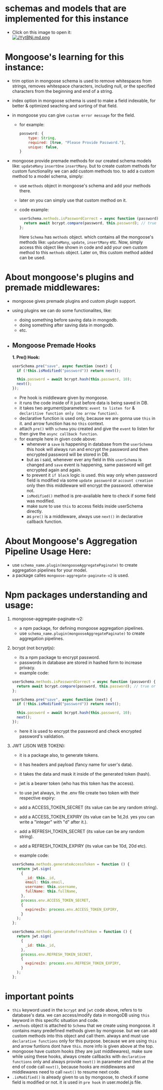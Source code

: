 # schemas and models that are implemented for this instance

- Click on this image to open it: <br>[![JYytBNj.md.png](https://iili.io/JYytBNj.md.png)](https://freeimage.host/i/JYytBNj)

# Mongoose's learning for this instance:

- trim option in mongoose schema is used to remove whitespaces from strings,
  removes whitespace characters, including null, or the specified characters from the beginning and end of a string.
- index option in mongoose schema is used to make a field indexable,
  for better & optimized seaching and sorting of that field.
- in mongoose you can give `custom error message` for the field.
  - for example:
    ```javascript
    password: {
        type: String,
        required: [true, "Please Provide Password."],
        unique: false,
    }
    ```
- mongoose provide premade methods for our created schema models like: `updateMany` `insertOne` `insertMany`.
  but to create custom methods for custom functionality we can add custom methods too.
  to add a custom method to a model schema, simply:

  - use `methods` object in mongoose's schema and add your methods there.
  - later on you can simply use that custom method on it.
  - code example:

    ```javascript
    userSchema.methods.isPasswordCorrect = async function (password) {
      return await bcrypt.compare(password, this.password); // true or false
    };
    ```

    Here `Schema` has `methods` object. which contains all the mongoose's methods like:
    `updateMany`, `update`, `insertMany` etc.
    Now, simply access this object like shown in code and add your own custom method to this `methods` object.
    Later on, this custom method added can be used.

# About mongoose's plugins and premade middlewares:

- mongoose gives premade plugins and custom plugin support.
- using plugins we can do some functionalites,
  like:

  - doing something before saving data in mongodb.
  - doing something after saving data in mongodb.
  - etc.

- ## Mongoose Premade Hooks

  **1. Pre() Hook:**

  ```javascript
  userSchema.pre("save", async function (next) {
    if (!this.isModified("password")) return next();

    this.password = await bcrypt.hash(this.password, 10);
    next();
  });
  ```

  - Pre hook is middleware given by mongoose.
  - it runs the code inside of it just before data is being saved in DB.
  - it takes two argument/parameters: `event to listen for` & `declaritive function only (no arrow function)`.
  - declarative function is used only, because we are gonna use `this` in it.
    and arrow function has no `this` context.
  - attach `pre()` with `schema` you created and give the `event` to listen for
    then give the `async callback function`.
  - for example here in given code above:
    - whenever a `save` is happening in database from the `userSchema` this hook will always run and encrypt the password and then encrypted password will be stored in DB.
    - but as i said, whenever ever any field in this `userSchema` is changed and `save` event is happening, same password will get encrypted again and again.
    - to prevent it `if block` logic is used. this way only when password field is modified via some `update password` or `account creation` only then this middleware will encrypt the password. otherwise not.
    - `isModified()` method is pre-available here to check if some field was
      modified.
    - make sure to use `this` to access fields inside userSchema directly.
    - as `pre()` is a middleware, always use `next()` in declarative callback function.

# About Mongoose's Aggregation Pipeline Usage Here:

- use `schema_name.plugin(mongooseAggregatePaginate)` to create aggregation pipelines for your model.
- a package calles `mongoose-aggregate-paginate-v2` is used.

# Npm packages understanding and usage:

1. mongoose-aggregate-paginate-v2:

   - a npm package, for defining mongoose aggregation pipelines.
   - use `schema_name.plugin(mongooseAggregatePaginate)` to create aggregation pipelines.

2. bcrypt (not bcryptjs):

   - its a npm package to encrypt password.
   - passwords in database are stored in hashed form to increase privacy.
   - example code:

   ```javascript
   userSchema.methods.isPasswordCorrect = async function (password) {
     return await bcrypt.compare(password, this.password); // true or false
   };

   userSchema.pre("save", async function (next) {
     if (!this.isModified("password")) return next();

     this.password = await bcrypt.hash(this.password, 10);
     next();
   });
   ```

   - here it is used to encrypt the password and check encrypted password's validation.

3. JWT (JSON WEB TOKEN):

   - it is a package also, to generate tokens.
   - it has headers and payload (fancy name for user's data).
   - it takes the data and mask it inside of the generated token (hash).
   - jwt is a bearer token (who has this token has the access).
   - to use jwt always, in the .env file create two token with their respective expiry:

   - add a ACCESS_TOKEN_SECRET (its value can be any random string).
   - add a ACCESS_TOKEN_EXPIRY (its value can be 1d,2d. yes you can write a "integer" with "d" after it.).
   - add a REFRESH_TOKEN_SECRET (its value can be any random string).
   - add a REFRESH_TOKEN_EXPIRY (its value can be 10d, 20d etc).
   - example code:

   ```javascript
   userSchema.methods.generateAccessToken = function () {
     return jwt.sign(
       {
         _id: this._id,
         email: this.email,
         username: this.username,
         fullName: this.fullName,
       },
       process.env.ACCESS_TOKEN_SECRET,
       {
         expiresIn: process.env.ACCESS_TOKEN_EXPIRY,
       }
     );
   };

   userSchema.methods.generateRefreshToken = function () {
     return jwt.sign(
       {
         _id: this._id,
       },
       process.env.REFRESH_TOKEN_SECRET,
       {
         expiresIn: process.env.REFRESH_TOKEN_EXPIRY,
       }
     );
   };
   ```

# important points

- `this` keyword used in the `bcrypt` and `jwt` code above, refers to to database's data.
  we can access/modify data in mongoDB using `this` keyword in this specific situation and code.
- `.methods` object is attached to `Schema` that we create using mongoose.
  it contains many predefined methods given by mongoose.
  but we can add custom methods into this object and call them.
  always and must use `declarative functions` only for this purpose.
  because we are using `this` and arrow funtions dont have `this`.
  more info is given above at the top.
- mongoose have custom hooks (they are just middlewares), make sure while using these hooks,
  always create callbacks with `declarative functions` only and always provide `next()` in parameter and then at the end of code call `next()`, because hooks are middlewares and middlewares need to call `next()` to resume next code.
- `.isModified()` is already given to us by mongoose, to check if some field is modified or not. it is used in `pre hook` in user.model.js file.
